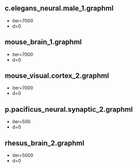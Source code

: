 
## c.elegans_neural.male_1.graphml
- iter=7000
- d=0

## mouse_brain_1.graphml
- iter=7000
- d=0


## mouse_visual.cortex_2.graphml
- iter=7000
- d=0


## p.pacificus_neural.synaptic_2.graphml
- iter=500
- d=0


## rhesus_brain_2.graphml
- iter=5000
- d=0













